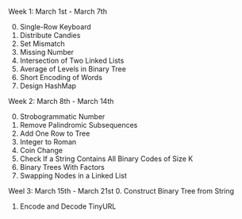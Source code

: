 Week 1: March 1st - March 7th

0. Single-Row Keyboard
1. Distribute Candies
2. Set Mismatch
3. Missing Number
4. Intersection of Two Linked Lists
5. Average of Levels in Binary Tree
6. Short Encoding of Words
7. Design HashMap

Week 2: March 8th - March 14th

0. Strobogrammatic Number
1. Remove Palindromic Subsequences
2. Add One Row to Tree
3. Integer to Roman
4. Coin Change
5. Check If a String Contains All Binary Codes of Size K
6. Binary Trees With Factors
7. Swapping Nodes in a Linked List

Weel 3: March 15th - March 21st
0. Construct Binary Tree from String
1. Encode and Decode TinyURL


